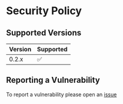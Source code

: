 # Security Policy

## Supported Versions

| Version | Supported          |
| ------- | ------------------ |
| 0.2.x   | :white_check_mark: |

## Reporting a Vulnerability

To report a vulnerability please open an [issue](https://github.com/mateuszmigas/painting-droid/issues)

